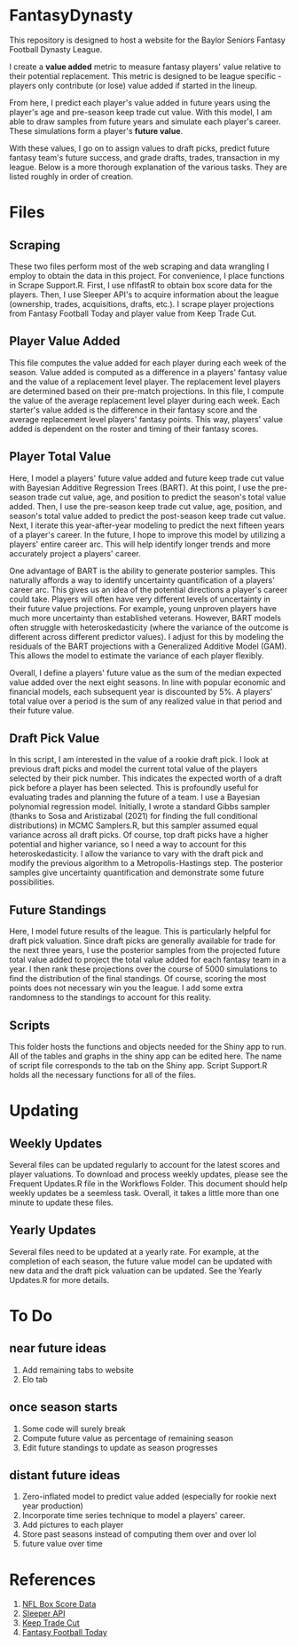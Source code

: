 # FantasyDynasty
This repository is designed to host a website for the Baylor Seniors Fantasy Football Dynasty League.

I create a **value added** metric to measure fantasy players' value relative to their potential replacement.
This metric is designed to be league specific - players only contribute (or lose) value added if started in the lineup.

From here, I predict each player's value added in future years using the player's age and
pre-season keep trade cut value. With this model, I am able to draw samples from future years and
simulate each player's career. These simulations form a player's **future value**.

With these values, I go on to assign values to draft picks, predict future fantasy team's future success, and
grade drafts, trades, transaction in my league. Below is a more thorough explanation of the various tasks.
They are listed roughly in order of creation. 

# Files

## Scraping

These two files perform most of the web scraping and data wrangling I employ to obtain the data in this project.
For convenience, I place functions in Scrape Support.R. First, I use nflfastR to obtain box score data for the players. Then, I use
Sleeper API's to acquire information about the league (ownership, trades, acquisitions, drafts, etc.). I scrape player projections from
Fantasy Football Today and player value from Keep Trade Cut.

## Player Value Added

This file computes the value added for each player during each week of the season.
Value added is computed as a difference in a players' fantasy value and the value of a replacement level player.
The replacement level players are determined based on their pre-match projections.
In this file, I compute the value of the average replacement level player during each week. Each starter's value added
is the difference in their fantasy score and the average replacement level players' fantasy points.
This way, players' value added is dependent on the roster and timing of their fantasy scores.

## Player Total Value

Here, I model a players' future value added and future keep trade cut value with Bayesian Additive Regression Trees (BART).
At this point, I use the pre-season trade cut value, age, and position to predict the season's total value added. Then,
I use the pre-season keep trade cut value, age, position, and season's total value added to predict the post-season keep trade cut value.
Next, I iterate this year-after-year modeling to predict the next fifteen years of a player's career. In the future, I hope to
improve this model by utilizing a players' entire career arc. This will help identify longer trends and more accurately
project a players' career.

One advantage of BART is the ability to generate posterior samples. This naturally affords a way to identify
uncertainty quantification of a players' career arc. This gives us an idea of the potential directions a player's
career could take. Players will often have very different levels of uncertainty in their future value projections. For example,
young unproven players have much more uncertainty than established veterans. However, BART models often struggle with
heteroskedasticity (where the variance of the outcome is different across different predictor values).
I adjust for this by modeling the residuals of the BART projections with a Generalized Additive Model
(GAM). This allows the model to estimate the variance of each player flexibly.

Overall, I define a players' future value as the sum of the median expected value added over the next eight seasons.
In line with popular economic and financial models, each subsequent year is discounted by 5%. A players' total value over a period 
is the sum of any realized value in that period and their future value.

## Draft Pick Value

In this script, I am interested in the value of a rookie draft pick. I look at previous draft picks and model the current total value
of the players selected by their pick number. This indicates the expected worth of a draft pick before a player has been
selected. This is profoundly useful for evaluating trades and planning the future of a team. I use a Bayesian polynomial regression model.
Initially, I wrote a standard Gibbs sampler (thanks to Sosa and Aristizabal (2021) for finding the full conditional distributions) in MCMC Samplers.R,
but this sampler assumed equal variance across all draft picks. Of course, top draft picks have a higher potential and higher variance,
so I need a way to account for this heteroskedasticity. I allow the variance to vary with the draft pick and modify the previous algorithm to
a Metropolis-Hastings step. The posterior samples give uncertainty quantification and demonstrate some future possibilities.

## Future Standings

Here, I model future results of the league. This is particularly helpful for draft pick valuation. Since draft picks are generally
available for trade for the next three years, I use the posterior samples from the projected future total value added to
project the total value added for each fantasy team in a year. I then rank these projections over the course of 5000 simulations
to find the distribution of the final standings. Of course, scoring the most points does not necessary win you the league. I add some extra
randomness to the standings to account for this reality.

## Scripts

This folder hosts the functions and objects needed for the Shiny app to run.
All of the tables and graphs in the shiny app can be edited here. The name of script file corresponds to the tab on the
Shiny app. Script Support.R holds all the necessary functions for all of the files.

# Updating

## Weekly Updates

Several files can be updated regularly to account for the latest scores and player valuations.
To download and process weekly updates, please see the Frequent Updates.R file in the Workflows Folder.
This document should help weekly updates be a seemless task. Overall, it takes a little more than one minute to update these files.

## Yearly Updates

Several files need to be updated at a yearly rate. For example, at the completion of each season, the future value model
can be updated with new data and the draft pick valuation can be updated. See the Yearly Updates.R for more details.

# To Do

## near future ideas
1. Add remaining tabs to website
2. Elo tab

## once season starts
1. Some code will surely break
2. Compute future value as percentage of remaining season
3. Edit future standings to update as season progresses

## distant future ideas
1. Zero-inflated model to predict value added (especially for rookie next year production)
2. Incorporate time series technique to model a players' career.
3. Add pictures to each player
4. Store past seasons instead of computing them over and over lol
5. future value over time

# References

1. [NFL Box Score Data](https://www.nflfastr.com)
2. [Sleeper API](https://docs.sleeper.com)
3. [Keep Trade Cut](https://keeptradecut.com)
4. [Fantasy Football Today](https://www.fftoday.com/rankings)



